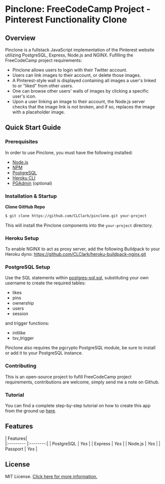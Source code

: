 # Pinclone: FreeCodeCamp Project - Pinterest Functionality Clone

## Overview

Pinclone is a fullstack JavaScript implementation of the Pinterest website utilizing PostgreSQL, Express, Node.js and NGINX. Fufilling the FreeCodeCamp project requirements:

* Pinclone allows users to login with their Twitter account.
* Users can link images to their account, or delete those images.
* A Pinterest-style wall is displayed containing all images a user's linked to or "liked" from other users.
* One can browse other users' walls of images by clicking a specific user's icon.
* Upon a user linking an image to their account, the Node.js server checks that the image link is not broken, and if so, replaces the image with a placeholder image.

## Quick Start Guide

### Prerequisites

In order to use Pinclone, you must have the following installed:

- [Node.js](https://nodejs.org/)
- [NPM](https://nodejs.org/)
- [PostgreSQL](https://www.postgresql.org/)
- [Heroku CLI](https://devcenter.heroku.com/articles/heroku-cli)
- [PGAdmin](https://www.pgadmin.org/) (optional)

### Installation & Startup

**Clone GitHub Repo**

```bash
$ git clone https://github.com/CLClark/pinclone.git your-project
```

This will install the Pinclone components into the `your-project` directory.

### Heroku Setup

To enable NGINX to act as proxy server,
add the following Buildpack to your Heroku dyno: https://github.com/CLClark/heroku-buildpack-nginx.git

### PostgreSQL Setup

Use the SQL statements within [postgres-sql.sql](postgres-sql.sql), substituting your own username to create the required tables:
* likes
* pins
* ownership
* users
* session

and trigger functions:
* initlike
* tsv_trigger

Pinclone also requires the pgcrypto PostgreSQL module, be sure to install or add it to your PostgreSQL instance.

### Contributing

This is an open-source project to fufill FreeCodeCamp project requirements, contributions are welcome, simply send me a note on Github.

### Tutorial

You can find a complete step-by-step tutorial on how to create this app from the ground up [here]().

## Features

| Features|           
|:---------          |:--------:|
| PostgreSQL            | _Yes_     |
| Express            | _Yes_     |
| Node.js            | _Yes_     |
| Passport             | _Yes_     |


## License

MIT License. [Click here for more information.](LICENSE.md)
